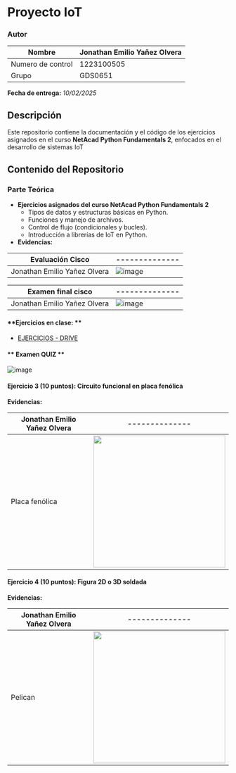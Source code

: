 # Proyecto IoT 

### Autor
| Nombre | Jonathan Emilio Yañez Olvera |
|--------------|--------------|
| Numero de control | 1223100505 |
| Grupo | GDS0651 |


 **Fecha de entrega:** _10/02/2025_


## Descripción
Este repositorio contiene la documentación y el código de los ejercicios asignados en el curso **NetAcad Python Fundamentals 2**, enfocados en el desarrollo de sistemas IoT 


## Contenido del Repositorio

### Parte Teórica
- **Ejercicios asignados del curso NetAcad Python Fundamentals 2**
  - Tipos de datos y estructuras básicas en Python.
  - Funciones y manejo de archivos.
  - Control de flujo (condicionales y bucles).
  - Introducción a librerías de IoT en Python.
- **Evidencias:**
  
| Evaluación Cisco |--------------|
|--------------|--------------|
|Jonathan Emilio Yañez Olvera | ![image](https://github.com/Emilioyoo/imagenes.git) |

| Examen final cisco |--------------|
|--------------|--------------|
|Jonathan Emilio Yañez Olvera | ![image](https://github.com/Emilioyoo/imagenex.git) |

#### **Ejercicios en clase: **

- [EJERCICIOS - DRIVE](https://drive.google.com/drive/folders/10roBIB6pCMIuXn_1_kffL-dqxcctF-yo?usp=drive_link)


#### ** Examen QUIZ **

![image](https://github.com/Emilioyoo/QUIZZ.git)



#### **Ejercicio 3 (10 puntos): Circuito funcional en placa fenólica**
**Evidencias:**

|Jonathan Emilio Yañez Olvera|--------------|
|--------------|--------------|
| Placa fenólica | <img src="" width="300"/> |


#### **Ejercicio 4 (10 puntos): Figura 2D o 3D soldada**
**Evidencias:**

| Jonathan Emilio Yañez Olvera |--------------|
|--------------|--------------|
| Pelican |<img src="" width="300"/> |


